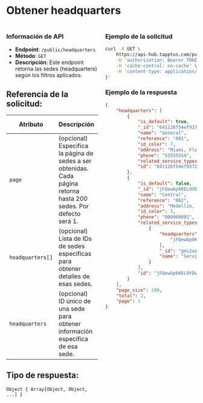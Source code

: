 # Obtener headquarters

<div style="display: flex; justify-content: space-between;">

<div style="width: 48%;">

### Información de API

- **Endpoint**: `/public/headquarters`
- **Método**: `GET`
- **Descripción**: Este endpoint retorna las sedes (headquarters) según los filtros aplicados.

## Referencia de la solicitud:

| Atributo         | Descripción                                                                                                  | Tipo de dato  |
|------------------|--------------------------------------------------------------------------------------------------------------|---------------|
| `page`           | (opcional) Especifica la página de sedes a ser obtenidas. Cada página retorna hasta 200 sedes. Por defecto será 1. | Number        |
| `headquarters[]` | (opcional) Lista de IDs de sedes específicas para obtener detalles de esas sedes.                             | String |
| `headquarters`   | (opcional) ID único de una sede para obtener información específica de esa sede.                              | String        |

## Tipo de respuesta: 
```Object { Array[Object, Object, ...] }```

</div>

<div style="width: 48%;">

### Ejemplo de la solicitud

```bash
curl -X GET \
	https://api-hub.tapptus.com/public/headquarters \
	-H 'authorization: Bearer TOKEN' \
	-H 'cache-control: no-cache' \
	-H 'content-type: application/json' \
}'
```

### Ejemplo de la respuesta

```json
{
    "headquarters": [
        {
            "is_default": true,
            "_id": "641126f54ef93722dc6a913d",
            "name": "General",
            "reference": "001",
            "id_color": 7,
            "address": "Miami, Florida, EE. UU.",
            "phone": "55555554",
            "related_service_types": [],
            "id": "641126f54ef93722dc6a913d"
        },
        {
            "is_default": false,
            "_id": "jFQewbp6KEL9YDwGv",
            "name": "Central",
            "reference": "002",
            "address": "Medellín, Antioquia, Colombia",
            "id_color": 5,
            "phone": "000000001",
            "related_service_types": [
                {
                    "headquarters": [
                        "jFQewbp6KEL9YDwGv"
                    ],
                    "_id": "gmi2asG4pwujvfmQA",
                    "name": "Service"
                }
            ],
            "id": "jFQewbp6KEL9YDwGv"
        }
    ],
    "page_size": 200,
    "total": 2,
    "page": 1
}
```
</div>
</div>